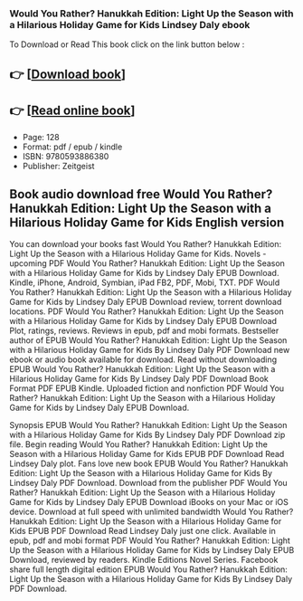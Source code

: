 ### Would You Rather? Hanukkah Edition: Light Up the Season with a Hilarious Holiday Game for Kids Lindsey Daly ebook

To Download or Read This book click on the link button below :

## 👉  [**[Download book](http://filesbooks.info/download.php?group=book&from=github.com&id=719253&lnk=1065 "Download book")**]

## 👉  [**[Read online book](http://filesbooks.info/download.php?group=book&from=github.com&id=719253&lnk=1065 "Read online book")**]


* Page: 128
* Format: pdf / epub / kindle
* ISBN: 9780593886380
* Publisher: Zeitgeist



## Book audio download free Would You Rather? Hanukkah Edition: Light Up the Season with a Hilarious Holiday Game for Kids  English version


You can download your books fast Would You Rather? Hanukkah Edition: Light Up the Season with a Hilarious Holiday Game for Kids. Novels - upcoming PDF Would You Rather? Hanukkah Edition: Light Up the Season with a Hilarious Holiday Game for Kids by Lindsey Daly EPUB Download. Kindle, iPhone, Android, Symbian, iPad FB2, PDF, Mobi, TXT. PDF Would You Rather? Hanukkah Edition: Light Up the Season with a Hilarious Holiday Game for Kids by Lindsey Daly EPUB Download review, torrent download locations. PDF Would You Rather? Hanukkah Edition: Light Up the Season with a Hilarious Holiday Game for Kids by Lindsey Daly EPUB Download Plot, ratings, reviews. Reviews in epub, pdf and mobi formats. Bestseller author of EPUB Would You Rather? Hanukkah Edition: Light Up the Season with a Hilarious Holiday Game for Kids By Lindsey Daly PDF Download new ebook or audio book available for download. Read without downloading EPUB Would You Rather? Hanukkah Edition: Light Up the Season with a Hilarious Holiday Game for Kids By Lindsey Daly PDF Download Book Format PDF EPUB Kindle. Uploaded fiction and nonfiction PDF Would You Rather? Hanukkah Edition: Light Up the Season with a Hilarious Holiday Game for Kids by Lindsey Daly EPUB Download.

Synopsis EPUB Would You Rather? Hanukkah Edition: Light Up the Season with a Hilarious Holiday Game for Kids By Lindsey Daly PDF Download zip file. Begin reading Would You Rather? Hanukkah Edition: Light Up the Season with a Hilarious Holiday Game for Kids EPUB PDF Download Read Lindsey Daly plot. Fans love new book EPUB Would You Rather? Hanukkah Edition: Light Up the Season with a Hilarious Holiday Game for Kids By Lindsey Daly PDF Download. Download from the publisher PDF Would You Rather? Hanukkah Edition: Light Up the Season with a Hilarious Holiday Game for Kids by Lindsey Daly EPUB Download iBooks on your Mac or iOS device. Download at full speed with unlimited bandwidth Would You Rather? Hanukkah Edition: Light Up the Season with a Hilarious Holiday Game for Kids EPUB PDF Download Read Lindsey Daly just one click. Available in epub, pdf and mobi format PDF Would You Rather? Hanukkah Edition: Light Up the Season with a Hilarious Holiday Game for Kids by Lindsey Daly EPUB Download, reviewed by readers. Kindle Editions Novel Series. Facebook share full length digital edition EPUB Would You Rather? Hanukkah Edition: Light Up the Season with a Hilarious Holiday Game for Kids By Lindsey Daly PDF Download.





